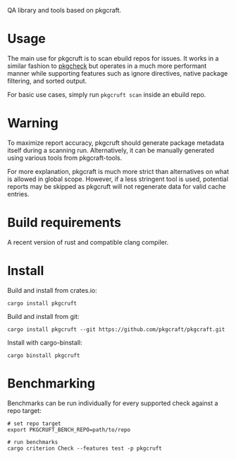QA library and tools based on pkgcraft.

# Usage

The main use for pkgcruft is to scan ebuild repos for issues. It works in a
similar fashion to [pkgcheck] but operates in a much more performant manner
while supporting features such as ignore directives, native package filtering,
and sorted output.

For basic use cases, simply run `pkgcruft scan` inside an ebuild repo.

# Warning

To maximize report accuracy, pkgcruft should generate package metadata itself
during a scanning run. Alternatively, it can be manually generated using
various tools from pkgcraft-tools.

For more explanation, pkgcraft is much more strict than alternatives on what is
allowed in global scope. However, if a less stringent tool is used, potential
reports may be skipped as pkgcruft will not regenerate data for valid cache
entries.

# Build requirements

A recent version of rust and compatible clang compiler.

# Install

Build and install from crates.io:

    cargo install pkgcruft

Build and install from git:

    cargo install pkgcruft --git https://github.com/pkgcraft/pkgcraft.git

Install with cargo-binstall:

    cargo binstall pkgcruft

# Benchmarking

Benchmarks can be run individually for every supported check against a repo target:

    # set repo target
    export PKGCRUFT_BENCH_REPO=path/to/repo

    # run benchmarks
    cargo criterion Check --features test -p pkgcruft

[pkgcheck]: <https://github.com/pkgcore/pkgcheck/>
